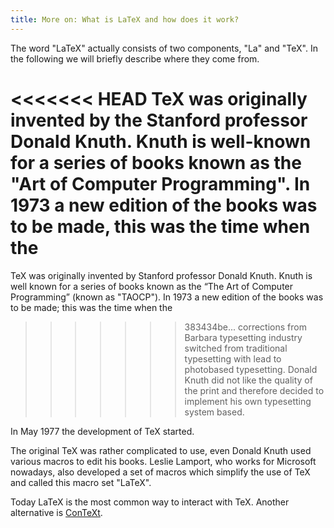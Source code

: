 ```yaml
---
title: More on: What is LaTeX and how does it work?
---
```


The word "LaTeX" actually consists of two components, "La" and "TeX". In the
following we will briefly describe where they come from.

<<<<<<< HEAD
TeX was originally invented by the Stanford professor Donald Knuth. Knuth is
well-known for a series of books known as the "Art of Computer Programming". In
1973 a new edition of the books was to be made, this was the time when the
=======
TeX was originally invented by Stanford professor Donald Knuth. Knuth is
well known for a series of books known as the “The Art of Computer Programming” (known as "TAOCP"). In
1973 a new edition of the books was to be made; this was the time when the
>>>>>>> 383434be... corrections from Barbara
typesetting industry switched from traditional typesetting with lead to
photobased typesetting. Donald Knuth did not like the quality of the print and
therefore decided to implement his own typesetting system based.

In May 1977 the development of TeX started.

The original TeX was rather complicated to use, even Donald Knuth used various
macros to edit his books. Leslie Lamport, who works for Microsoft nowadays, also
developed a set of macros which simplify the use of TeX and called this macro
set "LaTeX".

Today LaTeX is the most common way to interact with TeX. Another alternative is
[ConTeXt](https://www.contextgarden.net/).
